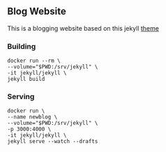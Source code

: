## Blog Website

This is a blogging website based on this jekyll [theme](https://github.com/brianmaierjr/long-haul)

### Building

```docker
docker run --rm \
--volume="$PWD:/srv/jekyll" \
-it jekyll/jekyll \
jekyll build
```

### Serving

```docker
docker run \
--name newblog \
--volume="$PWD:/srv/jekyll" \
-p 3000:4000 \
-it jekyll/jekyll \
jekyll serve --watch --drafts

```
